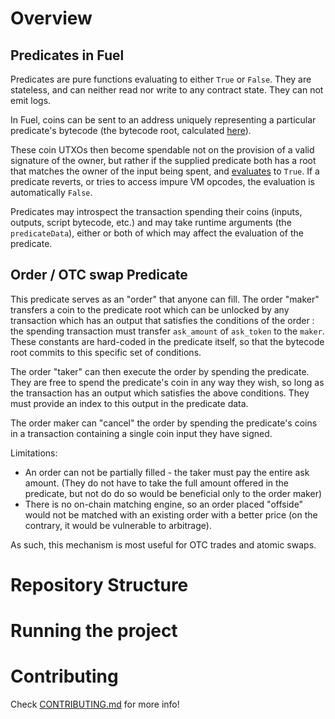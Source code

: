# Overview

## Predicates in Fuel
Predicates are pure functions evaluating to either `True` or `False`. They are stateless, and can neither read nor write to any contract state. They can not emit logs.

In Fuel, coins can be sent to an address uniquely representing a particular predicate's bytecode (the bytecode root, calculated [here](https://github.com/FuelLabs/fuel-specs/blob/master/specs/protocol/identifiers.md#contract-id)).


These coin UTXOs then become spendable not on the provision of a valid signature of the owner, but rather if the supplied predicate both has a root that matches the owner of the input being spent, and [evaluates](https://github.com/FuelLabs/fuel-specs/blob/master/specs/vm/main.md#predicate-verification) to `True`. If a predicate reverts, or tries to access impure VM opcodes, the evaluation is automatically `False`.

Predicates may introspect the transaction spending their coins (inputs, outputs, script bytecode, etc.) and may take runtime arguments (the `predicateData`), either or both of which may affect the evaluation of the predicate.

## Order / OTC swap Predicate

This predicate serves as an "order" that anyone can fill. The order "maker" transfers a coin to the predicate root which can be unlocked by any transaction which has an output that satisfies the conditions of the order : the spending transaction must transfer `ask_amount` of `ask_token` to the `maker`. These constants are hard-coded in the predicate itself, so that the bytecode root commits to this specific set of conditions.

The order "taker" can then execute the order by spending the predicate. They are free to spend the predicate's coin in any way they wish, so long as the transaction has an output which satisfies the above conditions. They must provide an index to this output in the predicate data.

The order maker can "cancel" the order by spending the predicate's coins in a transaction containing a single coin input they have signed.

Limitations:
- An order can not be partially filled - the taker must pay the entire ask amount. (They do not have to take the full amount offered in the predicate, but not do do so would be beneficial only to the order maker)
- There is no on-chain matching engine, so an order placed "offside" would not be matched with an existing order with a better price (on the contrary, it would be vulnerable to arbitrage).

As such, this mechanism is most useful for OTC trades and atomic swaps.

# Repository Structure


# Running the project


# Contributing

Check [CONTRIBUTING.md](../CONTRIBUTING.md) for more info!